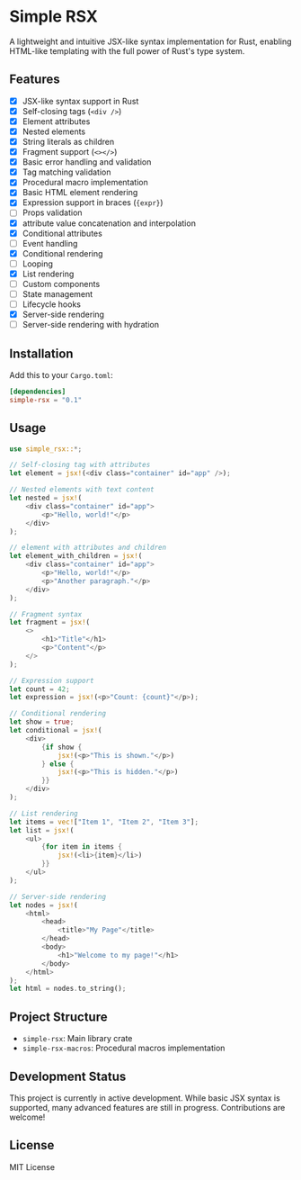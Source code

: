 # Simple RSX

A lightweight and intuitive JSX-like syntax implementation for Rust, enabling HTML-like templating with the full power of Rust's type system.

## Features

- [x] JSX-like syntax support in Rust
- [x] Self-closing tags (`<div />`)
- [x] Element attributes
- [x] Nested elements
- [x] String literals as children
- [x] Fragment support (`<></>`)
- [x] Basic error handling and validation
- [x] Tag matching validation
- [x] Procedural macro implementation
- [x] Basic HTML element rendering
- [x] Expression support in braces (`{expr}`)
- [ ] Props validation
- [x] attribute value concatenation and interpolation
- [x] Conditional attributes
- [ ] Event handling
- [x] Conditional rendering
- [ ] Looping
- [x] List rendering
- [ ] Custom components
- [ ] State management
- [ ] Lifecycle hooks
- [x] Server-side rendering
- [ ] Server-side rendering with hydration

## Installation

Add this to your `Cargo.toml`:

```toml
[dependencies]
simple-rsx = "0.1"
```

## Usage

```rust
use simple_rsx::*;

// Self-closing tag with attributes
let element = jsx!(<div class="container" id="app" />);

// Nested elements with text content
let nested = jsx!(
    <div class="container" id="app">
        <p>"Hello, world!"</p>
    </div>
);

// element with attributes and children
let element_with_children = jsx!(
    <div class="container" id="app">
        <p>"Hello, world!"</p>
        <p>"Another paragraph."</p>
    </div>
);

// Fragment syntax
let fragment = jsx!(
    <>
        <h1>"Title"</h1>
        <p>"Content"</p>
    </>
);

// Expression support
let count = 42;
let expression = jsx!(<p>"Count: {count}"</p>);

// Conditional rendering
let show = true;
let conditional = jsx!(
    <div>
        {if show {
            jsx!(<p>"This is shown."</p>)
        } else {
            jsx!(<p>"This is hidden."</p>)
        }}
    </div>
);

// List rendering
let items = vec!["Item 1", "Item 2", "Item 3"];
let list = jsx!(
    <ul>
        {for item in items {
            jsx!(<li>{item}</li>)
        }}
    </ul>
);

// Server-side rendering
let nodes = jsx!(
    <html>
        <head>
            <title>"My Page"</title>
        </head>
        <body>
            <h1>"Welcome to my page!"</h1>
        </body>
    </html>
);
let html = nodes.to_string();
```

## Project Structure

- `simple-rsx`: Main library crate
- `simple-rsx-macros`: Procedural macros implementation

## Development Status

This project is currently in active development. While basic JSX syntax is supported, many advanced features are still in progress. Contributions are welcome!

## License

MIT License
